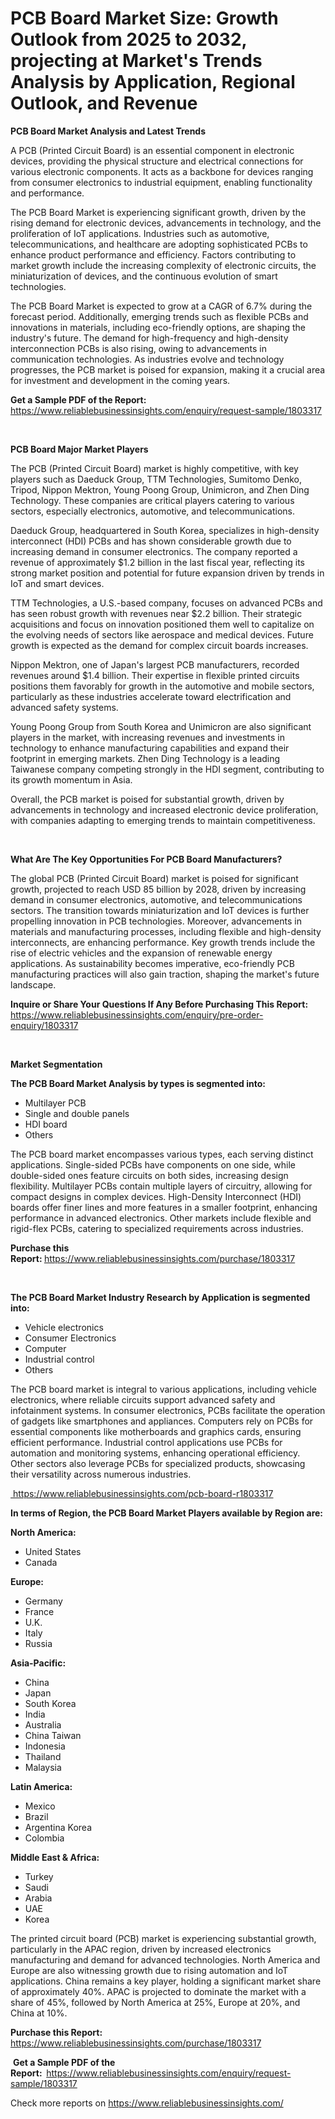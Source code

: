 <p><h1>PCB Board Market Size: Growth Outlook from 2025 to 2032, projecting at Market's Trends Analysis by Application, Regional Outlook, and Revenue</h1></p><p><strong>PCB Board Market Analysis and Latest Trends</strong></p>
<p><p>A PCB (Printed Circuit Board) is an essential component in electronic devices, providing the physical structure and electrical connections for various electronic components. It acts as a backbone for devices ranging from consumer electronics to industrial equipment, enabling functionality and performance.</p><p>The PCB Board Market is experiencing significant growth, driven by the rising demand for electronic devices, advancements in technology, and the proliferation of IoT applications. Industries such as automotive, telecommunications, and healthcare are adopting sophisticated PCBs to enhance product performance and efficiency. Factors contributing to market growth include the increasing complexity of electronic circuits, the miniaturization of devices, and the continuous evolution of smart technologies.</p><p>The PCB Board Market is expected to grow at a CAGR of 6.7% during the forecast period. Additionally, emerging trends such as flexible PCBs and innovations in materials, including eco-friendly options, are shaping the industry's future. The demand for high-frequency and high-density interconnection PCBs is also rising, owing to advancements in communication technologies. As industries evolve and technology progresses, the PCB market is poised for expansion, making it a crucial area for investment and development in the coming years.</p></p>
<p><strong>Get a Sample PDF of the Report:&nbsp;</strong> <a href="https://www.reliablebusinessinsights.com/enquiry/request-sample/1803317?utm_campaign=3113&utm_medium=2&utm_source=Github&utm_content=ia&utm_term=06042025&utm_id=pcb-board">https://www.reliablebusinessinsights.com/enquiry/request-sample/1803317</a></p>
<p>&nbsp;</p>
<p><strong>PCB Board Major Market Players</strong></p>
<p><p>The PCB (Printed Circuit Board) market is highly competitive, with key players such as Daeduck Group, TTM Technologies, Sumitomo Denko, Tripod, Nippon Mektron, Young Poong Group, Unimicron, and Zhen Ding Technology. These companies are critical players catering to various sectors, especially electronics, automotive, and telecommunications.</p><p>Daeduck Group, headquartered in South Korea, specializes in high-density interconnect (HDI) PCBs and has shown considerable growth due to increasing demand in consumer electronics. The company reported a revenue of approximately $1.2 billion in the last fiscal year, reflecting its strong market position and potential for future expansion driven by trends in IoT and smart devices.</p><p>TTM Technologies, a U.S.-based company, focuses on advanced PCBs and has seen robust growth with revenues near $2.2 billion. Their strategic acquisitions and focus on innovation positioned them well to capitalize on the evolving needs of sectors like aerospace and medical devices. Future growth is expected as the demand for complex circuit boards increases.</p><p>Nippon Mektron, one of Japan's largest PCB manufacturers, recorded revenues around $1.4 billion. Their expertise in flexible printed circuits positions them favorably for growth in the automotive and mobile sectors, particularly as these industries accelerate toward electrification and advanced safety systems.</p><p>Young Poong Group from South Korea and Unimicron are also significant players in the market, with increasing revenues and investments in technology to enhance manufacturing capabilities and expand their footprint in emerging markets. Zhen Ding Technology is a leading Taiwanese company competing strongly in the HDI segment, contributing to its growth momentum in Asia.</p><p>Overall, the PCB market is poised for substantial growth, driven by advancements in technology and increased electronic device proliferation, with companies adapting to emerging trends to maintain competitiveness.</p></p>
<p>&nbsp;</p>
<p><strong>What Are The Key Opportunities For PCB Board Manufacturers?</strong></p>
<p><p>The global PCB (Printed Circuit Board) market is poised for significant growth, projected to reach USD 85 billion by 2028, driven by increasing demand in consumer electronics, automotive, and telecommunications sectors. The transition towards miniaturization and IoT devices is further propelling innovation in PCB technologies. Moreover, advancements in materials and manufacturing processes, including flexible and high-density interconnects, are enhancing performance. Key growth trends include the rise of electric vehicles and the expansion of renewable energy applications. As sustainability becomes imperative, eco-friendly PCB manufacturing practices will also gain traction, shaping the market's future landscape.</p></p>
<p><strong>Inquire or Share Your Questions If Any Before Purchasing This Report:</strong> <a href="https://www.reliablebusinessinsights.com/enquiry/pre-order-enquiry/1803317?utm_campaign=3113&utm_medium=2&utm_source=Github&utm_content=ia&utm_term=06042025&utm_id=pcb-board">https://www.reliablebusinessinsights.com/enquiry/pre-order-enquiry/1803317</a></p>
<p>&nbsp;</p>
<p><strong>Market Segmentation</strong></p>
<p><strong>The PCB Board Market Analysis by types is segmented into:</strong></p>
<p><ul><li>Multilayer PCB</li><li>Single and double panels</li><li>HDI board</li><li>Others</li></ul></p>
<p><p>The PCB board market encompasses various types, each serving distinct applications. Single-sided PCBs have components on one side, while double-sided ones feature circuits on both sides, increasing design flexibility. Multilayer PCBs contain multiple layers of circuitry, allowing for compact designs in complex devices. High-Density Interconnect (HDI) boards offer finer lines and more features in a smaller footprint, enhancing performance in advanced electronics. Other markets include flexible and rigid-flex PCBs, catering to specialized requirements across industries.</p></p>
<p><strong>Purchase this Report:&nbsp;</strong><a href="https://www.reliablebusinessinsights.com/purchase/1803317?utm_campaign=3113&utm_medium=2&utm_source=Github&utm_content=ia&utm_term=06042025&utm_id=pcb-board">https://www.reliablebusinessinsights.com/purchase/1803317</a></p>
<p>&nbsp;</p>
<p><strong>The PCB Board Market Industry Research by Application is segmented into:</strong></p>
<p><ul><li>Vehicle electronics</li><li>Consumer Electronics</li><li>Computer</li><li>Industrial control</li><li>Others</li></ul></p>
<p><p>The PCB board market is integral to various applications, including vehicle electronics, where reliable circuits support advanced safety and infotainment systems. In consumer electronics, PCBs facilitate the operation of gadgets like smartphones and appliances. Computers rely on PCBs for essential components like motherboards and graphics cards, ensuring efficient performance. Industrial control applications use PCBs for automation and monitoring systems, enhancing operational efficiency. Other sectors also leverage PCBs for specialized products, showcasing their versatility across numerous industries.</p></p>
<p><a href="https://www.reliablebusinessinsights.com/pcb-board-r1803317?utm_campaign=3113&utm_medium=2&utm_source=Github&utm_content=ia&utm_term=06042025&utm_id=pcb-board">&nbsp;https://www.reliablebusinessinsights.com/pcb-board-r1803317</a></p>
<p><strong>In terms of Region, the PCB Board Market Players available by Region are:</strong></p>
<p>
    <p> <strong> North America: </strong>
        <ul>
            <li>United States</li>
            <li>Canada</li>
        </ul>
        </p> 
    <p> <strong> Europe: </strong>
        <ul>
            <li>Germany</li>
            <li>France</li>
            <li>U.K.</li>
            <li>Italy</li>
            <li>Russia</li>
        </ul>
        </p> 
    <p> <strong> Asia-Pacific: </strong>
        <ul>
            <li>China</li>
            <li>Japan</li>
            <li>South Korea</li>
            <li>India</li>
            <li>Australia</li>
            <li>China Taiwan</li>
            <li>Indonesia</li>
            <li>Thailand</li>
            <li>Malaysia</li>
        </ul>
        </p> 
    <p> <strong> Latin America: </strong>
        <ul>
            <li>Mexico</li>
            <li>Brazil</li>
            <li>Argentina Korea</li>
            <li>Colombia</li>
        </ul>
        </p> 
    <p> <strong> Middle East & Africa: </strong>
        <ul>
            <li>Turkey</li>
            <li>Saudi</li>
            <li>Arabia</li>
            <li>UAE</li>
            <li>Korea</li>
        </ul>
    </p>
    </p>
<p><p>The printed circuit board (PCB) market is experiencing substantial growth, particularly in the APAC region, driven by increased electronics manufacturing and demand for advanced technologies. North America and Europe are also witnessing growth due to rising automation and IoT applications. China remains a key player, holding a significant market share of approximately 40%. APAC is projected to dominate the market with a share of 45%, followed by North America at 25%, Europe at 20%, and China at 10%.</p></p>
<p><strong>Purchase this Report: </strong><a href="https://www.reliablebusinessinsights.com/purchase/1803317?utm_campaign=3113&utm_medium=2&utm_source=Github&utm_content=ia&utm_term=06042025&utm_id=pcb-board">https://www.reliablebusinessinsights.com/purchase/1803317</a></p>
<p>&nbsp;<strong>Get a Sample PDF of the Report:&nbsp;&nbsp;</strong><a href="https://www.reliablebusinessinsights.com/enquiry/request-sample/1803317?utm_campaign=3113&utm_medium=2&utm_source=Github&utm_content=ia&utm_term=06042025&utm_id=pcb-board">https://www.reliablebusinessinsights.com/enquiry/request-sample/1803317</a></p>
<p><strong></strong></p>
<p>Check more reports on <a href="https://www.reliablebusinessinsights.com/?utm_campaign=3113&utm_medium=2&utm_source=Github&utm_content=ia&utm_term=06042025&utm_id=pcb-board">https://www.reliablebusinessinsights.com/</a></p>